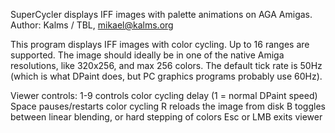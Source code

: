 SuperCycler displays IFF images with palette animations on AGA Amigas.
Author: Kalms / TBL, mikael@kalms.org

This program displays IFF images with color cycling. Up to 16 ranges are supported.
The image should ideally be in one of the native Amiga resolutions, like 320x256, and max 256 colors.
The default tick rate is 50Hz (which is what DPaint does, but PC graphics programs probably use 60Hz).

Viewer controls:
  1-9 controls color cycling delay (1 = normal DPaint speed)
  Space pauses/restarts color cycling
  R reloads the image from disk
  B toggles between linear blending, or hard stepping of colors
  Esc or LMB exits viewer
